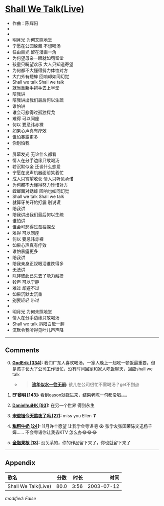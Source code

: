 # [Shall We Talk(Live)](https://music.163.com/song?id=31234183)

* 作曲：陈辉阳
*
*
* 明月光 为何又照地堂
* 宁愿在公园躲藏 不想喝汤
* 任由目光 留在漫画一角
* 为何望母亲一眼就如罚留堂
* 孩童只盼望欢乐 大人只知道寄望
* 为何都不大懂得努力体恤对方
* 大门外有蟋蟀 回响却如同幻觉
* Shall we talk Shall we talk
* 就当重新手拖手去上学堂
* 陪我讲
* 陪我讲出我们最后何以生疏
* 谁怕讲
* 谁会可悲得过孤独探戈
* 难得 可以同座
* 何以 要忌讳赤裸
* 如果心声真有疗效
* 谁怕暴露更多
* 你别怕我
* 
* 屏幕发光 无论什么都看
* 情人在分手边缘只敢喝汤
* 若沉默似金 还谈什么恋爱
* 宁愿在发声机器面前笑着忙
* 成人只寄望收获 情人只听见承诺
* 为何都不大懂得努力珍惜对方
* 螳螂面对蟋蟀 回响也如同幻觉
* Shall we talk Shall we talk
* 就算牙关开始打震 别说谎
* 陪我讲
* 陪我讲出我们最后何以生疏
* 谁怕讲
* 谁会可悲得过孤独探戈
* 难得 可以同座
* 何以 要忌讳赤裸
* 如果心声真有疗效
* 谁怕暴露更多
* 陪我讲
* 陪我亲身正视眼泪谁跌得多
* 无法讲
* 除非彼此已失去了能力触摸
* 铃声 可以宁静
* 难过 却避不过
* 如果沉默太沉重
* 别要轻轻 带过
* 
* 明月光 为何未照地堂
* 情人在分手边缘只敢喝汤
* Shall we talk 斜阳白赶一趟
* 沉默令我听得见叶儿声声降


---

## Comments
0. **[GodErik \[334\]](https://music.163.com/#/user/home?id=85798197):** 我们广东人喜欢喝汤，一家人晚上一起吃一顿饭最重要，但是孩子长大了公司工作很忙，没有时间回家和家人吃饭聊天，回应shall we talk
	* > **[流年似水一往无前](https://music.163.com/#/user/home?id=436624233):** 孩儿在公司很忙不需喝汤？get不到点

1. **[EF黎明 \[143\]](https://music.163.com/#/user/home?id=558576682):** 看到eason就戳进来，结果老陈一句都没唱。。。

2. **[DanielhuiHK \[93\]](https://music.163.com/#/user/home?id=593299399):** 在另一个世界 得到永生

3. **[宋俊锴今天熬夜了吗 \[27\]](https://music.163.com/#/user/home?id=430020139):** miss you Ellen ❣

4. **[糍粑牛奶 \[24\]](https://music.163.com/#/user/home?id=417564639):** 11月许个愿望 让我学会粤语吧 😭 张学友张国荣陈奕迅杨千嬅…… 不会粤语你让我去KTV 怎么办😂😂😂

5. **[全脂果核 \[13\]](https://music.163.com/#/user/home?id=253801938):** 没关系的，你的作品留下来了，你也就留下来了



---

## Appendix

|歌名|分数|时长|时间|
|:---|:---:|---:|---:|
|Shall We Talk(Live)|80.0|3:56|2003-07-12

*modified: False*